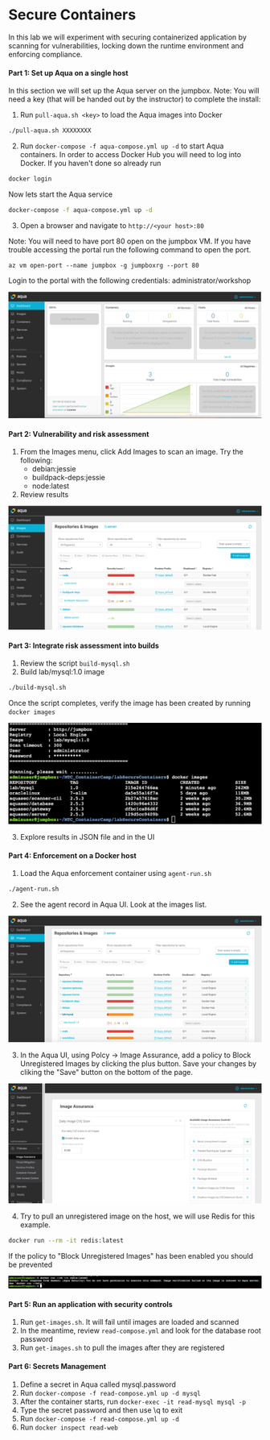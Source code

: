 # Secure Containers 
In this lab we will experiment with securing containerized application by scanning for vulnerabilities, locking down the runtime environment and enforcing compliance.

#### Part 1: Set up Aqua on a single host

In this section we will set up the Aqua server on the jumpbox. Note: You will need a key (that will be handed out by the instructor) to complete the install:
1.	Run `pull-aqua.sh <key>` to load the Aqua images into Docker

```bash
./pull-aqua.sh XXXXXXXX
```

2.	Run `docker-compose -f aqua-compose.yml up -d` to start Aqua containers. In order to access Docker Hub you will need to log into Docker. If you haven't done so already run
```bash
docker login
```
Now lets start the Aqua service
```bash
docker-compose -f aqua-compose.yml up -d
```


3.	Open a browser and navigate to `http://<your host>:80`

Note: You will need to have port 80 open on the jumpbox VM. If you have trouble accessing the portal run the following command to open the port.
```
az vm open-port --name jumpbox -g jumpboxrg --port 80
```
Login to the portal with the following credentials: administrator/workshop

![Aqua Portal](images/portal_initial.png)

#### Part 2: Vulnerability and risk assessment
1. From the Images menu, click Add Images to scan an image. Try the following:
   -	debian:jessie
   -	buildpack-deps:jessie
   -	node:latest
2.	Review results

![Aqua Portal](images/portal_scan.png)
#### Part 3: Integrate risk assessment into builds
1.  Review the script `build-mysql.sh`
2.	Build lab/mysql:1.0 image

```bash
./build-mysql.sh
```

Once the script completes, verify the image has been created by running `docker images`

![Build MySQL](images/build_mysql.png)

3.	Explore results in JSON file and in the UI

#### Part 4: Enforcement on a Docker host
1.	Load the Aqua enforcement container using `agent-run.sh`

```bash
./agent-run.sh
```

2.	See the agent record in Aqua UI. Look at the images list.

![Portal mysql](images/portal_mysql.png)

3.	In the Aqua UI, using Polcy -> Image Assurance, add a policy to Block Unregistered Images by clicking the plus button. Save your changes by cliking the "Save" button on the bottom of the page.

![Portal policy](images/portal_policy.png)

4.  Try to pull an unregistered image on the host, we will use Redis for this example.

```bash
docker run --rm -it redis:latest
```

If the policy to "Block Unregistered Images" has been enabled you should be prevented

![Unreg Image Block](images/image_block.png)

#### Part 5: Run an application with security controls
1.	Run `get-images.sh`. It will fail until images are loaded and scanned
2.	In the meantime, review `read-compose.yml` and look for the database root password
4.  Run `get-images.sh` to pull the images after they are registered

#### Part 6: Secrets Management
1.	Define a secret in Aqua called mysql.password
2.	Run `docker-compose -f read-compose.yml up -d mysql`
3.	After the container starts, run `docker-exec -it read-mysql mysql -p`
4.	Type the secret password and then use \q to exit
5.	Run `docker-compose -f read-compose.yml up -d`
6.	Run `docker inspect read-web`


